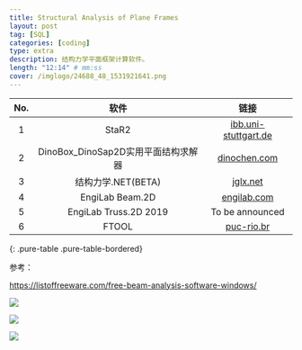 ```yaml
---
title: Structural Analysis of Plane Frames
layout: post
tag: [SQL]
categories: [coding]
type: extra
description: 结构力学平面框架计算软件。
length: "12:14" # mm:ss
cover: /imglogo/24688_48_1531921641.png
---
```




| No.    |   软件  |     链接  |
| :-----:| :----: | :----: |
| 1 | StaR2  |    <a href="https://www.ibb.uni-stuttgart.de/lehre/teachware/star-der-stabwerksrechner/">ibb.uni-stuttgart.de</a>   |
| 2 | DinoBox_DinoSap2D实用平面结构求解器  | <a href="http://dinochen.com/article.asp?id=186">dinochen.com</a>      |
| 3 | 结构力学.NET(BETA)  |  <a href="http://www.jglx.net/">jglx.net</a>      |
| 4 | EngiLab Beam.2D    |  <a href="https://www.engilab.com/">engilab.com</a>  |
| 5 | EngiLab Truss.2D 2019    | To be announced      |
| 6 | FTOOL    |  <a href="https://webserver2.tecgraf.puc-rio.br/ftool/index_en.html">puc-rio.br</a>   |
{: .pure-table .pure-table-bordered}


参考：

https://listoffreeware.com/free-beam-analysis-software-windows/


![](https://www.engilab.com/images/screenshots/beam2d/ScreenshotF.png)

![](https://www.ibb.uni-stuttgart.de/img/StaR-Beispiel.png)

![](https://static.listoffreeware.com/wp-content/uploads/ftool_beam_analysis_software_2018-07-10_17-18-59.png)